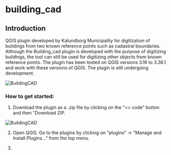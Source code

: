 # building_cad

## Introduction
QGIS plugin developed by Kalundborg Municipality for digitization of buildings from two known reference points such as cadastral boundaries. 
Although the Building_cad plugin is developed with the purpose of digitizing buildings, the tool can still be used for digitizing other objects from known reference points.
The plugin has been tested on QGIS versions 3.16 to 3.36.1 and work with these versions of QGIS. The plugin is still undergoing development.

![BuildingCAD](https://kalundborg.maps.arcgis.com/sharing/rest/content/items/de0bd78fab3844e59e79081090b15312/data "BuildingCAD QGIS plugin")

### How to get started:
1. Download the plugin as a .zip file by clicking on the "<> code" button and then "Download ZIP.

![BuildingCAD](https://kalundborg.maps.arcgis.com/sharing/rest/content/items/34d8fe63c7bd4daa8a4ec5d59e7c2064/data "BuildingCAD QGIS plugin")

2. Open QGIS. Go to the plugins by clicking on "plugins" -> "Manage and Install Plugins..." from the top menu.

3.  
